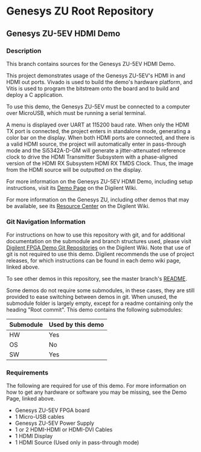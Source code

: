 # Genesys ZU Root Repository

## Genesys ZU-5EV HDMI Demo

### Description

This branch contains sources for the Genesys ZU-5EV HDMI Demo.

This project demonstrates usage of the Genesys ZU-5EV's HDMI in and HDMI out ports. Vivado is used to build the demo's hardware platform, and Vitis is used to program the bitstream onto the board and to build and deploy a C application.

To use this demo, the Genesys ZU-5EV must be connected to a computer over MicroUSB, which must be running a serial terminal.

A menu is displayed over UART at 115200 baud rate. When only the HDMI TX port is connected, the project enters in standalone mode, generating a color bar on the display. 
When both HDMI ports are connected, and there is a valid HDMI source, the project will automatically enter in pass-through mode and the Si5342A-D-GM will generate a jitter-attenuated reference clock to drive the HDMI Transmitter Subsystem with a phase-aligned version of the HDMI RX Subsystem HDMI RX TMDS Clock. Thus, the image from the HDMI source will be outputted on the display.

For more information on the Genesys ZU-5EV HDMI Demo, including setup instructions, visit its [Demo Page](https://reference.digilentinc.com/learn/programmable-logic/tutorials/genesys-zu-5ev-demo-hdmi/start) on the Digilent Wiki.

For more information on the Genesys ZU, including other demos that may be available, see its [Resource Center](https://reference.digilentinc.com/reference/programmable-logic/genesys-zu/start) on the Digilent Wiki.

### Git Navigation Information

For instructions on how to use this repository with git, and for additional documentation on the submodule and branch structures used, please visit [Digilent FPGA Demo Git Repositories](https://reference.digilentinc.com/reference/programmable-logic/documents/git) on the Digilent Wiki. Note that use of git is not required to use this demo. Digilent recommends the use of project releases, for which instructions can be found in each demo wiki page, linked above.

To see other demos in this repository, see the master branch's [README](https://github.com/Digilent/Genesys-ZU).

Some demos do not require some submodules, in these cases, they are still provided to ease switching between demos in git. When unused, the submodule folder is largely empty, except for a readme containing only the heading "Root commit". This demo contains the following submodules:

| Submodule | Used by this demo |
|-----------|-------------------|
| HW        | Yes      |
| OS        | No       |
| SW        | Yes      |

### Requirements

The following are required for use of this demo. For more information on how to get any hardware or software you may be missing, see the Demo Page, linked above.


* Genesys ZU-5EV FPGA board
* 1 Micro-USB cables
* Genesys ZU-5EV Power Supply
* 1 or 2 HDMI-HDMI or HDMI-DVI Cables
* 1 HDMI Display
* 1 HDMI Source (Used only in pass-through mode)
